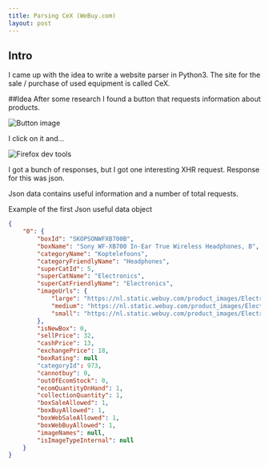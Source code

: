 ```yaml
---
title: Parsing CeX (WeBuy.com)
layout: post
---
```


## Intro
I came up with the idea to write a website parser in Python3. The site for the sale / purchase of used equipment is called CeX.

##Idea
After some research I found a button that requests information about products.

![Button image](https://i.imgur.com/7mgifnr.png)

I click on it and…

![Firefox dev tools](https://i.imgur.com/wVX99Nd.png)

I got a bunch of responses, but I got one interesting XHR request. Response for this was json.

Json data contains useful information and a number of total requests.

Example of the first Json useful data object

```json
{
    "0": {
        "boxId": "SKOPSONWFXB700B",
        "boxName": "Sony WF-XB700 In-Ear True Wireless Headphones, B",
        "categoryName": "Koptelefoons",
        "categoryFriendlyName": "Headphones",
        "superCatId": 5,
        "superCatName": "Electronics",
        "superCatFriendlyName": "Electronics",
        "imageUrls": {
            "large": "https://nl.static.webuy.com/product_images/Electronica/Koptelefoons/SKOPSONWFXB700B_l.jpg",
            "medium": "https://nl.static.webuy.com/product_images/Electronica/Koptelefoons/SKOPSONWFXB700B_m.jpg",
            "small": "https://nl.static.webuy.com/product_images/Electronica/Koptelefoons/SKOPSONWFXB700B_s.jpg"
        },
        "isNewBox": 0,
        "sellPrice": 32,
        "cashPrice": 13,
        "exchangePrice": 18,
        "boxRating": null
        "categoryId": 973,
        "cannotbuy": 0,
        "outOfEcomStock": 0,
        "ecomQuantityOnHand": 1,
        "collectionQuantity": 1,
        "boxSaleAllowed": 1,
        "boxBuyAllowed": 1,
        "boxWebSaleAllowed": 1,
        "boxWebBuyAllowed": 1,
        "imageNames": null,
        "isImageTypeInternal": null
    }
}
```
